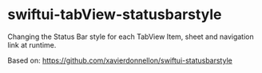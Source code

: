 # swiftui-tabView-statusbarstyle
Changing the Status Bar style for each TabView Item, sheet and navigation link at runtime.

Based on: https://github.com/xavierdonnellon/swiftui-statusbarstyle
